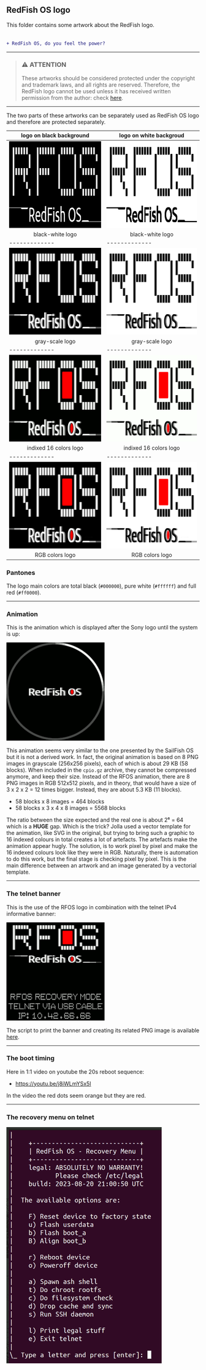 ## RedFish OS logo

This folder contains some artwork about the RedFish logo.

```diff

+ RedFish OS, do you feel the power?

```

---

> ### :warning: **ATTENTION**
> 
> These artworks should be considered protected under the copyright and trademark laws, and all rights are reserved. Therefore, the RedFish logo cannot be used unless it has received written permission from the author: check [here](../#license).

---

The two parts of these artworks can be separately used as RedFish OS logo and therefore are protected separately.

| logo on black background | logo on white backgroud |
| ------------- | ------------- |
| <img src="rfos-logo-full-on-black-bw.png" width="420px" height="226px"> | <img src="rfos-logo-full-on-white-bw.png" width="420px" height="226px"> |
| <div align="center">black-white logo</div> | <div align="center">black-white logo</div> |
| ------------- | ------------- |
| <img src="rfos-logo-full-on-black-gray.png" width="420px" height="226px"> | <img src="rfos-logo-full-on-white-gray.png" width="420px" height="226px"> |
| <div align="center">gray-scale logo</div> | <div align="center">gray-scale logo</div> |
| ------------- | ------------- |
| <img src="rfos-logo-full-on-black-16c.png" width="420px" height="226px"> | <img src="rfos-logo-full-on-white-16c.png" width="420px" height="226px"> |
| <div align="center">indixed 16 colors logo</div> | <div align="center">indixed 16 colors logo</div> |
| ------------- | ------------- |
| <img src="rfos-logo-full-on-black-rgb.png" width="420px" height="226px"> | <img src="rfos-logo-full-on-white-rgb.png" width="420px" height="226px"> |
| <div align="center">RGB colors logo</div> | <div align="center">RGB colors logo</div> |

### Pantones

The logo main colors are total black (`#000000`), pure white (`#ffffff`) and full red (`#ff0000`).

---

### Animation

This is the animation which is displayed after the Sony logo until the system is up:

<img src="rfos-anim-circles-16c-2x.gif" width="256px" height="256px">

This animation seems very similar to the one presented by the SailFish OS but it is not a derived work. In fact, the original animation is based on 8 PNG images in grayscale (256x256 pixels), each of which is about 29 KB (58 blocks). When included in the `cpio.gz` archive, they cannot be compressed anymore, and keep their size. Instead of the RFOS animation, there are 8 PNG images in RGB 512x512 pixels, and in theory, that would have a size of 3 x 2 x 2 = 12 times bigger. Instead, they are about 5.3 KB (11 blocks).

* 58 blocks x 8 images = 464 blocks
* 58 blocks x 3 x 4 x 8 images = 5568 blocks

The ratio between the size expected and the real one is about 2⁶ = 64 which is a **HUGE** gap. Which is the trick? Jolla used a vector template for the animation, like SVG in the original, but trying to bring such a graphic to 16 indexed colours in total creates a lot of artefacts. The artefacts make the animation appear hugly. The solution, is to work pixel by pixel and make the 16 indexed colours look like they were in RGB. Naturally, there is automation to do this work, but the final stage is checking pixel by pixel. This is the main difference between an artwork and an image generated by a vectorial template.

---

### The telnet banner

This is the use of the RFOS logo in combination with the telnet IPv4 informative banner:

<img src="../recovery/ramdisk/res/images/ip-10.42.66.66.png" width="256px" height="256px">

The script to print the banner and creating its related PNG image is available [here](r../ecovery/print-banner.sh).

---

### The boot timing

Here in 1:1 video on youtube the 20s reboot sequence:

* https://youtu.be/j8iWLmYSx5I

In the video the red dots seem orange but they are red.

---

### The recovery menu on telnet

<img src="../recovery/recovery-menu-on-telnet.png" width="405px" height="616px">
